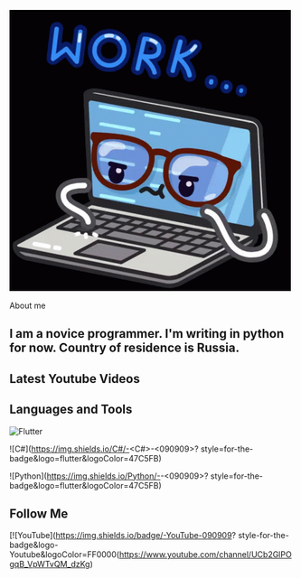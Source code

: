 ![Header](https://github.com/Komorif/Komorif/blob/main/assets/work-computer.gif)

About me

## I am a novice programmer. I'm writing in python for now. Country of residence is Russia.

## Latest Youtube Videos

## Languages and Tools

![Flutter](https://img.shields.io/badge/-<Flutter>-<090909>?style=for-the-badge&logo=appveyor)

![C#](https://img.shields.io/C#/-<C#>-<090909>?
style=for-the-badge&logo=flutter&logoColor=47C5FB)

![Python](https://img.shields.io/Python/-<Python>-<090909>?
style=for-the-badge&logo=flutter&logoColor=47C5FB)






## Follow Me
[![YouTube](https://img.shields.io/badge/-YouTube-090909?
style-for-the-badge&logo-Youtube&logoColor=FF0000(https://www.youtube.com/channel/UCb2GlPOgqB_VpWTvQM_dzKg)